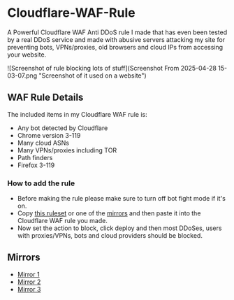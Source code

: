 # Cloudflare-WAF-Rule
A Powerful Cloudflare WAF Anti DDoS rule I made that has even been tested by a real DDoS service and made with abusive servers attacking my site for preventing bots, VPNs/proxies, old browsers and cloud IPs from accessing your website.

![Screenshot of rule blocking lots of stuff](Screenshot From 2025-04-28 15-03-07.png "Screenshot of it used on a website")

## WAF Rule Details

The included items in my Cloudflare WAF rule is:

- Any bot detected by Cloudflare
- Chrome version 3-119
- Many cloud ASNs
- Many VPNs/proxies including TOR
- Path finders
- Firefox 3-119

### How to add the rule
- Before making the rule please make sure to turn off bot fight mode if it's on.
- Copy [this ruleset](https://cstuff.cz/Cloudflare-WAF-rule.txt) or one of the [mirrors](#Mirrors) and then paste it into the Cloudflare WAF rule you made.
- Now set the action to block, click deploy and then most DDoSes, users with proxies/VPNs, bots and cloud providers should be blocked.

## Mirrors
- [Mirror 1](https://raw.githubusercontent.com/SomeTechyGuy/Cloudflare-WAF-Rule/main/AntiDDos.txt)
- [Mirror 2](https://gitlab.com/cjhar1224/My-website/-/raw/main/public/Cloudflare-WAF-rule.txt)
- [Mirror 3](https://cdn.jsdelivr.net/gh/SomeTechyGuy/Cloudflare-WAF-Rule@main/AntiDDos.txt)
